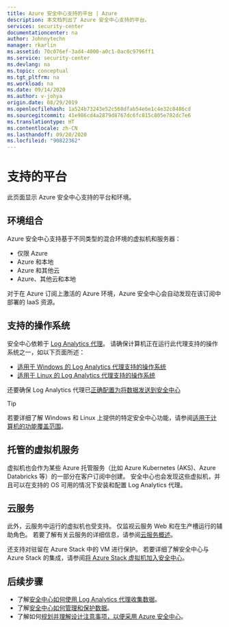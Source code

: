 ```yaml
---
title: Azure 安全中心支持的平台 | Azure
description: 本文档列出了 Azure 安全中心支持的平台。
services: security-center
documentationcenter: na
author: Johnnytechn
manager: rkarlin
ms.assetid: 70c076ef-3ad4-4000-a0c1-0ac0c9796ff1
ms.service: security-center
ms.devlang: na
ms.topic: conceptual
ms.tgt_pltfrm: na
ms.workload: na
ms.date: 09/14/2020
ms.author: v-johya
origin.date: 08/29/2019
ms.openlocfilehash: 1a524b73243e52c568dfab54e6e1c4e32c8486cd
ms.sourcegitcommit: 41e986cd4a2879d8767dc6fc815c805e782dc7e6
ms.translationtype: HT
ms.contentlocale: zh-CN
ms.lasthandoff: 09/20/2020
ms.locfileid: "90822362"
---
```

# <a name="supported-platforms"></a>支持的平台 

此页面显示 Azure 安全中心支持的平台和环境。

## <a name="combinations-of-environments"></a>环境组合 <a name="vm-server"></a>

Azure 安全中心支持基于不同类型的混合环境的虚拟机和服务器：

* 仅限 Azure
* Azure 和本地
* Azure 和其他云
* Azure、其他云和本地

对于在 Azure 订阅上激活的 Azure 环境，Azure 安全中心会自动发现在该订阅中部署的 IaaS 资源。

## <a name="supported-operating-systems"></a>支持的操作系统

安全中心依赖于 [Log Analytics 代理](../azure-monitor/platform/agents-overview.md#log-analytics-agent)。 请确保计算机正在运行此代理支持的操作系统之一，如以下页面所述：

* [适用于 Windows 的 Log Analytics 代理支持的操作系统](../azure-monitor/platform/agents-overview.md#supported-operating-systems)
* [适用于 Linux 的 Log Analytics 代理支持的操作系统](../azure-monitor/platform/agents-overview.md#supported-operating-systems)

还要确保 Log Analytics 代理已[正确配置为将数据发送到安全中心](security-center-enable-data-collection.md#manual-agent)

> [!TIP]
> 若要详细了解 Windows 和 Linux 上提供的特定安全中心功能，请参阅[适用于计算机的功能覆盖范围](security-center-services.md)。

## <a name="managed-virtual-machine-services"></a>托管的虚拟机服务 <a name="virtual-machine"></a>

虚拟机也会作为某些 Azure 托管服务（比如 Azure Kubernetes (AKS)、Azure Databricks 等）的一部分在客户订阅中创建。 安全中心也会发现这些虚拟机，并且可以在支持的 OS 可用的情况下安装和配置 Log Analytics 代理。

## <a name="cloud-services"></a>云服务 <a name="cloud-services"></a>

此外，云服务中运行的虚拟机也受支持。 仅监视云服务 Web 和在生产槽运行的辅助角色。 若要了解有关云服务的详细信息，请参阅[云服务概述](../cloud-services/cloud-services-choose-me.md)。

还支持对驻留在 Azure Stack 中的 VM 进行保护。 若要详细了解安全中心与 Azure Stack 的集成，请参阅[将 Azure Stack 虚拟机加入安全中心](https://docs.azure.cn/security-center/quick-onboard-azure-stack)。

## <a name="next-steps"></a>后续步骤

- 了解[安全中心如何使用 Log Analytics 代理收集数据](security-center-enable-data-collection.md)。
- 了解[安全中心如何管理和保护数据](security-center-data-security.md)。
- 了解如何[规划并理解设计注意事项，以便采用 Azure 安全中心](security-center-planning-and-operations-guide.md)。

